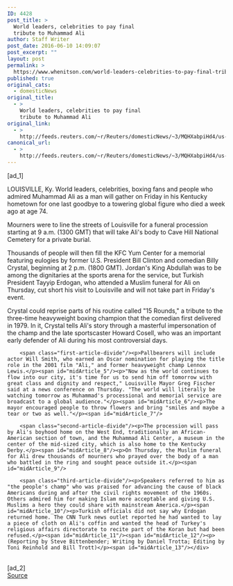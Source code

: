 ```yaml
---
ID: 4428
post_title: >
  World leaders, celebrities to pay final
  tribute to Muhammad Ali
author: Staff Writer
post_date: 2016-06-10 14:09:07
post_excerpt: ""
layout: post
permalink: >
  https://www.whenitson.com/world-leaders-celebrities-to-pay-final-tribute-to-muhammad-ali/
published: true
original_cats:
  - domesticNews
original_title:
  - >
    World leaders, celebrities to pay final
    tribute to Muhammad Ali
original_link:
  - >
    http://feeds.reuters.com/~r/Reuters/domesticNews/~3/MQHXabpiHd4/us-people-ali-idUSKCN0YW10C
canonical_url:
  - >
    http://feeds.reuters.com/~r/Reuters/domesticNews/~3/MQHXabpiHd4/us-people-ali-idUSKCN0YW10C
---
```

 [ad_1]
<br><div id="articleText">
<span id="midArticle_start"/>

<span id="midArticle_0"/><span class="focusParagraph" readability="7"><p><span class="articleLocation">LOUISVILLE, Ky.</span> World leaders, celebrities, boxing fans and people who admired Muhammad Ali as a man will gather on Friday in his Kentucky hometown for one last goodbye to a towering global figure who died a week ago at age 74.</p></span><span id="midArticle_1"/><p>Mourners were to line the streets of Louisville for a funeral procession starting at 9 a.m. (1300 GMT) that will take Ali's body to Cave Hill National Cemetery for a private burial.</p><span id="midArticle_2"/><p>Thousands of people will then fill the KFC Yum Center for a memorial featuring eulogies by former U.S. President Bill Clinton and comedian Billy Crystal, beginning at 2 p.m. (1800 GMT). Jordan's King Abdullah was to be among the dignitaries at the sports arena for the service, but Turkish President Tayyip Erdogan, who attended a Muslim funeral for Ali on Thursday, cut short his visit to Louisville and will not take part in Friday's event.</p><span id="midArticle_3"/><p>Crystal could reprise parts of his routine called "15 Rounds," a tribute to the three-time heavyweight boxing champion that the comedian first delivered in 1979. In it, Crystal tells Ali's story through a masterful impersonation of the champ and the late sportscaster Howard Cosell, who was an important early defender of Ali during his most controversial days.</p><span id="midArticle_4"/>
        
        <span class="first-article-divide"/><p>Pallbearers will include actor Will Smith, who earned an Oscar nomination for playing the title role in the 2001 film "Ali," and former heavyweight champ Lennox Lewis.</p><span id="midArticle_5"/><p>"Now as the world continues to flow into our city, it's time for us to send him off tomorrow with great class and dignity and respect," Louisville Mayor Greg Fischer said at a news conference on Thursday. "The world will literally be watching tomorrow as Muhammad's processional and memorial service are broadcast to a global audience."</p><span id="midArticle_6"/><p>The mayor encouraged people to throw flowers and bring "smiles and maybe a tear or two as well."</p><span id="midArticle_7"/>
        
        <span class="second-article-divide"/><p>The procession will pass by Ali's boyhood home on the West End, traditionally an African-American section of town, and the Muhammad Ali Center, a museum in the center of the mid-sized city, which is also home to the Kentucky Derby.</p><span id="midArticle_8"/><p>On Thursday, the Muslim funeral for Ali drew thousands of mourners who prayed over the body of a man who battled in the ring and sought peace outside it.</p><span id="midArticle_9"/>
        
        <span class="third-article-divide"/><p>Speakers referred to him as "the people's champ" who was praised for advancing the cause of black Americans during and after the civil rights movement of the 1960s. Others admired him for making Islam more acceptable and giving U.S. Muslims a hero they could share with mainstream America.</p><span id="midArticle_10"/><p>Turkish officials did not say why Erdogan returned home. The CNN Turk news outlet reported he had wanted to lay a piece of cloth on Ali's coffin and wanted the head of Turkey's religious affairs directorate to recite part of the Koran but had been refused.</p><span id="midArticle_11"/><span id="midArticle_12"/><p> (Reporting by Steve Bittenbender; Writing by Daniel Trotta; Editing by Toni Reinhold and Bill Trott)</p><span id="midArticle_13"/></div>
<br>[ad_2]
<br><a href="http://feeds.reuters.com/~r/Reuters/domesticNews/~3/MQHXabpiHd4/us-people-ali-idUSKCN0YW10C">Source </a>